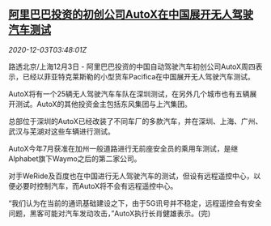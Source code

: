 <!--1606969399000-->
[阿里巴巴投资的初创公司AutoX在中国展开无人驾驶汽车测试](https://cn.reuters.com/article/alibaba-autox-china-test-1203-idCNKBS28D0DE)
------

<div><i>2020-12-03T03:48:01Z</i></div><p>路透北京/上海12月3日 - 阿里巴巴投资的中国自动驾驶汽车初创公司AutoX周四表示，已经以菲亚特克莱斯勒的小型货车Pacifica在中国展开无人驾驶汽车测试。</p><p>AutoX将有一个25辆无人驾驶汽车车队在深圳测试，在另外几个城市也有五辆展开测试。AutoX的其他投资金主包括东风集团与上汽集团。</p><p>总部位于深圳的AutoX已经改装了不同车厂的多款汽车，并在深圳、上海、广州、武汉与芜湖对这些车辆进行测试。</p><p>AutoX今年7月获准在加州一般道路进行无前座安全员的乘用车测试，是继Alphabet旗下Waymo之后的第二家公司。</p><p>对手WeRide及百度也在中国进行无人驾驶汽车的测试，但设有远程遥控中心，以便必要时控制汽车，而AutoX将不会有远程遥控中心。</p><p>“我们认为在当前的通讯基础建设之下，由于5G讯号并不稳定，远程遥控会有安全问题，黑客可能对汽车发动攻击，”AutoX执行长肖健雄表示。(完)</p>
